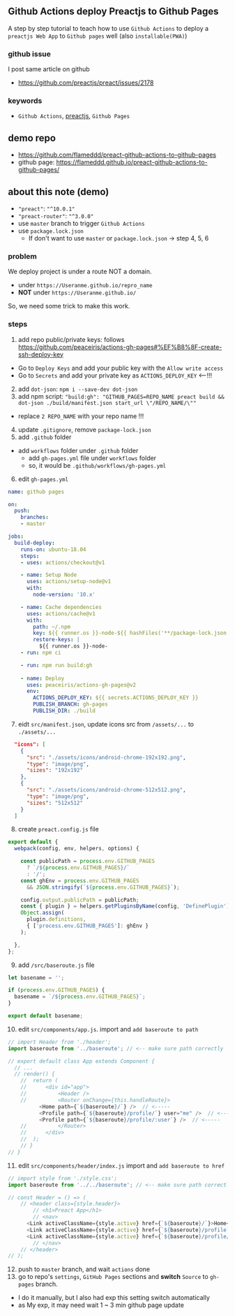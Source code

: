 ## Github Actions deploy Preactjs to Github Pages
  A step by step tutorial to teach how to use `Github Actions` to deploy a `preactjs Web App` to `Github pages` well (also `installable(PWA)`)

### github issue
I post same article on github
- https://github.com/preactjs/preact/issues/2178

### keywords
- `Github Actions`, [preactjs](https://github.com/preactjs/preact), `Github Pages` 

## demo repo
- https://github.com/flameddd/preact-github-actions-to-github-pages
- github page: https://flameddd.github.io/preact-github-actions-to-github-pages/

## about this note (demo)
- `"preact"`: `"^10.0.1"`
- `"preact-router"`: `"^3.0.0"`
- use `master` branch to trigger `Github Actions`
- use `package.lock.json`
  - If don't want to use `master` or `package.lock.json` ->  step 4, 5, 6

### problem
We deploy project is under a route NOT a domain. 
- under `https://Useranme.github.io/repro_name`
- **NOT** under `https://Useranme.github.io/`

So, we need some trick to make this work.

### steps
1. add repo public/private keys: follows https://github.com/peaceiris/actions-gh-pages#%EF%B8%8F-create-ssh-deploy-key
- Go to `Deploy Keys` and add your public key with the `Allow write access`
- Go to `Secrets` and add your private key as `ACTIONS_DEPLOY_KEY` <--!!!
2. add `dot-json`: `npm i --save-dev dot-json`
3. add npm script: `"build:gh": "GITHUB_PAGES=REPO_NAME preact build && dot-json ./build/manifest.json start_url \"/REPO_NAME/\""`
  - replace `2 REPO_NAME` with your repo name !!!
4. update `.gitignore`, remove `package-lock.json`
5. add `.github` folder
  - add `workflows` folder under `.github` folder
    - add `gh-pages.yml` file under `workflows` folder
    - so, it would be `.github/workflows/gh-pages.yml`
6. edit `gh-pages.yml`
```yaml
name: github pages

on:
  push:
    branches:
    - master

jobs:
  build-deploy:
    runs-on: ubuntu-18.04
    steps:
    - uses: actions/checkout@v1

    - name: Setup Node
      uses: actions/setup-node@v1
      with:
        node-version: '10.x'

    - name: Cache dependencies
      uses: actions/cache@v1
      with:
        path: ~/.npm
        key: ${{ runner.os }}-node-${{ hashFiles('**/package-lock.json') }}
        restore-keys: |
          ${{ runner.os }}-node-
    - run: npm ci

    - run: npm run build:gh
 
    - name: Deploy
      uses: peaceiris/actions-gh-pages@v2
      env:
        ACTIONS_DEPLOY_KEY: ${{ secrets.ACTIONS_DEPLOY_KEY }}
        PUBLISH_BRANCH: gh-pages
        PUBLISH_DIR: ./build
```
7. eidt `src/manifest.json`, update icons src from `/assets/...` to `./assets/...`

```json
  "icons": [
    {
      "src": "./assets/icons/android-chrome-192x192.png",
      "type": "image/png",
      "sizes": "192x192"
    },
    {
      "src": "./assets/icons/android-chrome-512x512.png",
      "type": "image/png",
      "sizes": "512x512"
    }
  ]
```
8. create `preact.config.js` file  
```js
export default {
  webpack(config, env, helpers, options) {

    const publicPath = process.env.GITHUB_PAGES
      ? `/${process.env.GITHUB_PAGES}/`
      : '/';
    const ghEnv = process.env.GITHUB_PAGES
      && JSON.stringify(`${process.env.GITHUB_PAGES}`);

    config.output.publicPath = publicPath;
    const { plugin } = helpers.getPluginsByName(config, 'DefinePlugin')[0];
    Object.assign(
      plugin.definitions,
      { ['process.env.GITHUB_PAGES']: ghEnv }
    );

  },
};
```
9. add `/src/baseroute.js` file
```js
let basename = '';

if (process.env.GITHUB_PAGES) {
  basename = `/${process.env.GITHUB_PAGES}`;
}

export default basename;
```
10. edit `src/components/app.js`. import and `add baseroute to path`  
```js
// import Header from './header';
import baseroute from '../baseroute'; // <-- make sure path correctly

// export default class App extends Component {
  // ...
  // render() {
	// 	return (
	// 		<div id="app">
	// 			<Header />
	// 			<Router onChange={this.handleRoute}>
          <Home path={`${baseroute}/`} />  // <-----
          <Profile path={`${baseroute}/profile/`} user="me" />  // <-----
          <Profile path={`${baseroute}/profile/:user`} />  // <-----
	// 			</Router>
	// 		</div>
	// 	);
	// }
// }
```

11. edit `src/components/header/index.js` import and `add baseroute to href`  
```js
// import style from './style.css';
import baseroute from '../../baseroute'; // <-- make sure path correctly

// const Header = () => (
	// <header class={style.header}>
		// <h1>Preact App</h1>
		// <nav>
      <Link activeClassName={style.active} href={`${baseroute}/`}>Home</Link>
      <Link activeClassName={style.active} href={`${baseroute}/profile`}>Me</Link>
      <Link activeClassName={style.active} href={`${baseroute}/profile/john`}>John</Link>
		// </nav>
	// </header>
// );
```

12. push to `master` branch, and wait `actions` done
13. go to repo's `settings`, `GitHub Pages` sections and **switch** `Source` to `gh-pages` branch.
  - I do it manually, but I also had exp this setting switch automatically
  - as My exp, it may need wait 1 ~ 3 min github page update